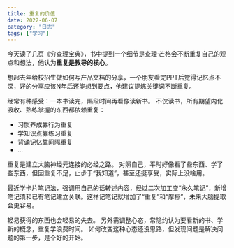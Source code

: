 ```yaml
---
title: 重复的价值
date: 2022-06-07
category: "日志"
tags: ["学习"]
---
```

今天读了几页《穷查理宝典》，书中提到一个细节是查理·芒格会不断重复自己的观点和想法，他认为**重复是教导的核心**。

想起去年给校招生做如何写产品文档的分享，一个朋友看完PPT后觉得记忆点不深，好的分享应该N年后还能想到要点，他建议提炼关键词不断重复。

经常有种感受：一本书读完，隔段时间再看像读新书。
不仅读书，所有期望内化吸收、熟练掌握的东西都依赖重复：
- 习惯养成靠行为重复
- 学知识点靠练习重复
- 背诵记忆靠间隔重复
- ...

重复是建立大脑神经元连接的必经之路。
对照自己，平时好像看了些东西、学了些东西，但因重复不足，止步于“我知道”，甚至还挺享受，实际上没啥用。

最近学卡片笔记法，强调用自己的话转述内容，经过二次加工变“永久笔记”，新增笔记须和已有笔记建立关联。这样记笔记就增加了“重复”和“摩擦”，未来大脑提取会更容易。

轻易获得的东西也会轻易的失去。
另外需调整心态，常隐约认为要看新的书、学新的概念，重复学浪费时间。
如何改变这种心态还没思路，但发现问题是解决问题的第一步，是个好的开始。

